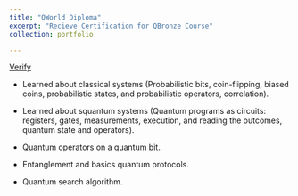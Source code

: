 ```yaml
---
title: "QWorld Diploma"
excerpt: "Recieve Certification for QBronze Course"
collection: portfolio

---
```

[Verify](https://1drv.ms/i/s!AllCcwLfbSCpiGJQVuyhNfyHErRU?e=gChWuj)

* Learned about classical systems (Probabilistic bits, coin-flipping, biased coins, probabilistic states, and probabilistic operators, correlation).

* Learned about squantum systems (Quantum programs as circuits: registers, gates, measurements, execution, and reading the outcomes, quantum state and operators).

* Quantum operators on a quantum bit.

* Entanglement and basics quantum protocols.

* Quantum search algorithm.
